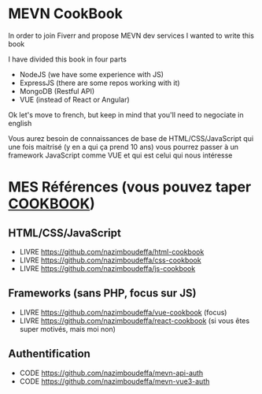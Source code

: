# MEVN CookBook

In order to join Fiverr and propose MEVN dev services I wanted to write this book

I have divided this book in four parts

* NodeJS (we have some experience with JS)
* ExpressJS (there are some repos working with it)
* MongoDB (Restful API) 
* VUE (instead of React or Angular)

Ok let's move to french, but keep in mind that you'll need to negociate in english

Vous aurez besoin de connaissances de base de HTML/CSS/JavaScript qui une fois maitrisé (y en a qui ça prend 10 ans) vous pourrez passer à un framework JavaScript comme VUE et qui est celui qui nous intéresse

# MES Références (vous pouvez taper [COOKBOOK](https://github.com/nazimboudeffa?tab=repositories&q=cookbook))

## HTML/CSS/JavaScript

* LIVRE https://github.com/nazimboudeffa/html-cookbook
* LIVRE https://github.com/nazimboudeffa/css-cookbook
* LIVRE https://github.com/nazimboudeffa/js-cookbook

## Frameworks (sans PHP, focus sur JS)

* LIVRE https://github.com/nazimboudeffa/vue-cookbook (focus)
* LIVRE https://github.com/nazimboudeffa/react-cookbook (si vous êtes super motivés, mais moi non)

## Authentification

* CODE https://github.com/nazimboudeffa/mevn-api-auth
* CODE https://github.com/nazimboudeffa/mevn-vue3-auth
